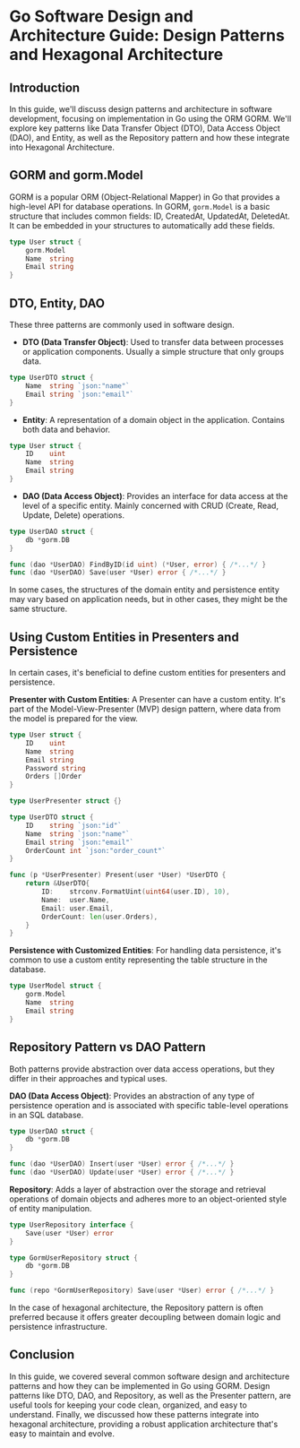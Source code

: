 # Go Software Design and Architecture Guide: Design Patterns and Hexagonal Architecture

## Introduction
In this guide, we'll discuss design patterns and architecture in software development, focusing on implementation in Go using the ORM GORM. We'll explore key patterns like Data Transfer Object (DTO), Data Access Object (DAO), and Entity, as well as the Repository pattern and how these integrate into Hexagonal Architecture.

## GORM and gorm.Model
GORM is a popular ORM (Object-Relational Mapper) in Go that provides a high-level API for database operations. In GORM, `gorm.Model` is a basic structure that includes common fields: ID, CreatedAt, UpdatedAt, DeletedAt. It can be embedded in your structures to automatically add these fields.

```go
type User struct {
    gorm.Model
    Name  string
    Email string
}
```

## DTO, Entity, DAO
These three patterns are commonly used in software design.

- **DTO (Data Transfer Object)**: Used to transfer data between processes or application components. Usually a simple structure that only groups data.

```go
type UserDTO struct {
    Name  string `json:"name"`
    Email string `json:"email"`
}
```

- **Entity**: A representation of a domain object in the application. Contains both data and behavior.

```go
type User struct {
    ID    uint
    Name  string
    Email string
}
```

- **DAO (Data Access Object)**: Provides an interface for data access at the level of a specific entity. Mainly concerned with CRUD (Create, Read, Update, Delete) operations.

```go
type UserDAO struct {
    db *gorm.DB
}

func (dao *UserDAO) FindByID(id uint) (*User, error) { /*...*/ }
func (dao *UserDAO) Save(user *User) error { /*...*/ }
```

In some cases, the structures of the domain entity and persistence entity may vary based on application needs, but in other cases, they might be the same structure.

## Using Custom Entities in Presenters and Persistence

In certain cases, it's beneficial to define custom entities for presenters and persistence.

**Presenter with Custom Entities**: A Presenter can have a custom entity. It's part of the Model-View-Presenter (MVP) design pattern, where data from the model is prepared for the view.

```go
type User struct {
    ID    uint
    Name  string
    Email string
    Password string
    Orders []Order
}

type UserPresenter struct {}

type UserDTO struct {
    ID    string `json:"id"`
    Name  string `json:"name"`
    Email string `json:"email"`
    OrderCount int `json:"order_count"`
}

func (p *UserPresenter) Present(user *User) *UserDTO {
    return &UserDTO{
        ID:    strconv.FormatUint(uint64(user.ID), 10),
        Name:  user.Name,
        Email: user.Email,
        OrderCount: len(user.Orders),
    }
}
```

**Persistence with Customized Entities**: For handling data persistence, it's common to use a custom entity representing the table structure in the database.

```go
type UserModel struct {
    gorm.Model
    Name  string
    Email string
}
```

## Repository Pattern vs DAO Pattern
Both patterns provide abstraction over data access operations, but they differ in their approaches and typical uses.

**DAO (Data Access Object)**: Provides an abstraction of any type of persistence operation and is associated with specific table-level operations in an SQL database.

```go
type UserDAO struct {
    db *gorm.DB
}

func (dao *UserDAO) Insert(user *User) error { /*...*/ }
func (dao *UserDAO) Update(user *User) error { /*...*/ }
```

**Repository**: Adds a layer of abstraction over the storage and retrieval operations of domain objects and adheres more to an object-oriented style of entity manipulation.

```go
type UserRepository interface {
    Save(user *User) error
}

type GormUserRepository struct {
    db *gorm.DB
}

func (repo *GormUserRepository) Save(user *User) error { /*...*/ }
```

In the case of hexagonal architecture, the Repository pattern is often preferred because it offers greater decoupling between domain logic and persistence infrastructure.

## Conclusion
In this guide, we covered several common software design and architecture patterns and how they can be implemented in Go using GORM. Design patterns like DTO, DAO, and Repository, as well as the Presenter pattern, are useful tools for keeping your code clean, organized, and easy to understand. Finally, we discussed how these patterns integrate into hexagonal architecture, providing a robust application architecture that's easy to maintain and evolve.